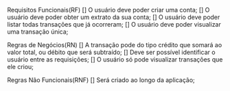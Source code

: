 Requisitos Funcionais(RF)
[] O usuário deve poder criar uma conta;
[] O usuário deve poder obter um extrato da sua conta;
[] O usuário deve poder listar todas transações que já ocorreram;
[] O usuário deve poder visualizar uma transação única;

Regras de Negócios(RN)
[] A transação pode do tipo crédito que somará ao valor total, ou débito que será subtraído;
[] Deve ser possível identificar o usuário entre as requisições;
[] O usuário só pode visualizar transações que ele criou;

Regras Não Funcionais(RNF)
[] Será criado ao longo da aplicação;